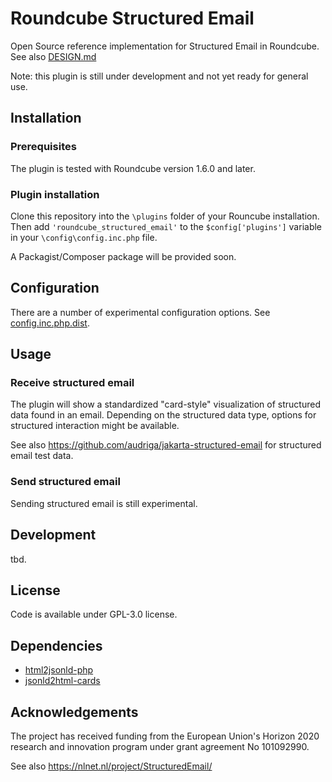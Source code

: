 # Roundcube Structured Email

Open Source reference implementation for Structured Email in Roundcube. See also [DESIGN.md](DESIGN.md)

Note: this plugin is still under development and not yet ready for general use. 

## Installation

### Prerequisites 
The plugin is tested with Roundcube version 1.6.0 and later.

### Plugin installation
Clone this repository into the `\plugins` folder of your Rouncube installation. Then add `'roundcube_structured_email'`  to the `$config['plugins']`  variable in your `\config\config.inc.php` file.

A Packagist/Composer package will be provided soon.

## Configuration

There are a number of experimental configuration options. See [config.inc.php.dist](config.inc.php.dist).

## Usage

### Receive structured email

The plugin will show a standardized "card-style" visualization of structured data found in an email. Depending on the structured data type, options for structured interaction might be available.

See also https://github.com/audriga/jakarta-structured-email for structured email test data.

### Send structured email

Sending structured email is still experimental.

## Development

tbd.

## License

Code is available under GPL-3.0 license.

## Dependencies

* [html2jsonld-php](https://github.com/audriga/html2jsonld-php) 
* [jsonld2html-cards](https://github.com/audriga/jsonld2html-cards)

## Acknowledgements

The project has received funding from the European Union's Horizon 2020 research and innovation program under grant agreement No 101092990.

See also https://nlnet.nl/project/StructuredEmail/
